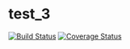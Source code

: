 # test_3
 
[![Build Status](https://travis-ci.com/Jidim/test_3.svg?branch=main)](https://travis-ci.com/Jidim/test_3)
[![Coverage Status](https://coveralls.io/repos/github/Jidim/test_3/badge.svg?branch=main)](https://coveralls.io/github/Jidim/test_3?branch=main)
